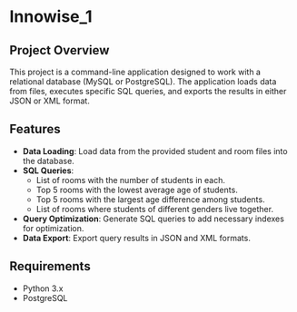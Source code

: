 # Innowise_1

## Project Overview

This project is a command-line application designed to work with a relational database (MySQL or PostgreSQL). The application loads data from files, executes specific SQL queries, and exports the results in either JSON or XML format.

## Features

- **Data Loading**: Load data from the provided student and room files into the database.
- **SQL Queries**:
  - List of rooms with the number of students in each.
  - Top 5 rooms with the lowest average age of students.
  - Top 5 rooms with the largest age difference among students.
  - List of rooms where students of different genders live together.
- **Query Optimization**: Generate SQL queries to add necessary indexes for optimization.
- **Data Export**: Export query results in JSON and XML formats.

## Requirements

- Python 3.x
-   PostgreSQL


